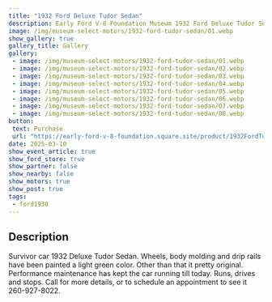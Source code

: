```yaml
---
title: "1932 Ford Deluxe Tudor Sedan"
description: Early Ford V-8 Foundation Museum 1932 Ford Deluxe Tudor Sedan
image: /img/museum-select-motors/1932-ford-tudor-sedan/01.webp
show_gallery: true
gallery_title: Gallery
gallery:
 - image: /img/museum-select-motors/1932-ford-tudor-sedan/01.webp
 - image: /img/museum-select-motors/1932-ford-tudor-sedan/02.webp
 - image: /img/museum-select-motors/1932-ford-tudor-sedan/03.webp
 - image: /img/museum-select-motors/1932-ford-tudor-sedan/04.webp
 - image: /img/museum-select-motors/1932-ford-tudor-sedan/05.webp
 - image: /img/museum-select-motors/1932-ford-tudor-sedan/06.webp
 - image: /img/museum-select-motors/1932-ford-tudor-sedan/07.webp
 - image: /img/museum-select-motors/1932-ford-tudor-sedan/08.webp
button: 
 text: Purchase
 url: "https://early-ford-v-8-foundation.square.site/product/1932FordTudorSedan/316?cp=true&sa=false&sbp=false&q=false&category_id=20"
date: 2025-03-10
show_event_article: true
show_ford_store: true
show_partner: false
show_nearby: false
show_motors: true
show_post: true
tags: 
 - ford1930
---
```

## Description

Survivor car 1932 Deluxe Tudor Sedan. Wheels, body molding and drip rails have been painted a light green color. Other than that it pretty original. Performance maintenance has kept the car running till today. Runs, drives and stops. Call for more details, or to schedule an appointment to see it 260-927-8022.

